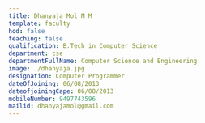 ```yaml
---
title: Dhanyaja Mol M M
template: faculty
hod: false
teaching: false
qualification: B.Tech in Computer Science
department: cse
departmentFullName: Computer Science and Engineering
image: ./dhanyaja.jpg
designation: Computer Programmer
dateOfJoining: 06/08/2013
dateofjoiningCape: 06/08/2013
mobileNumber: 9497743596
mailid: dhanyajamol@gmail.com
---
```

